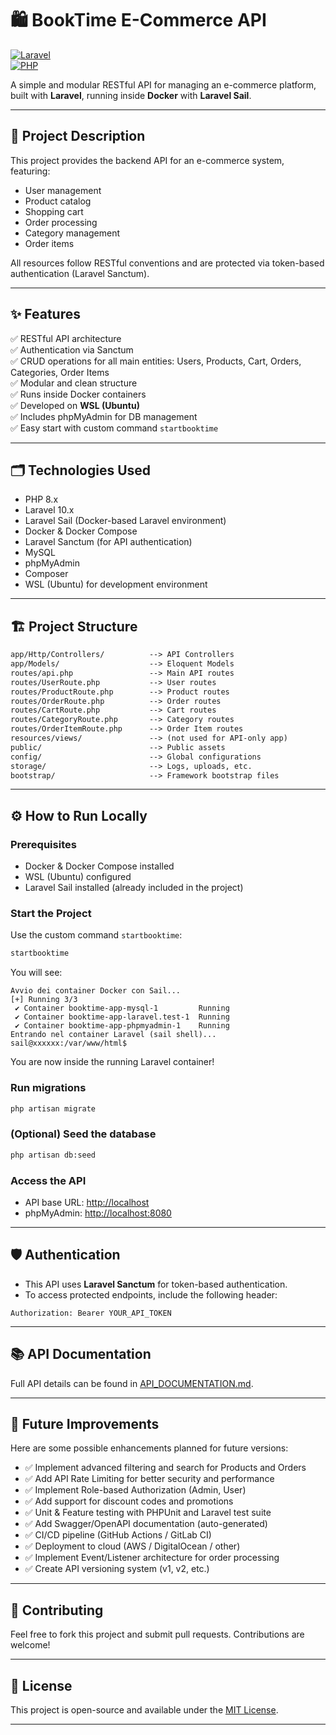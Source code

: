 # 🛍️ BookTime E-Commerce API

[![Laravel](https://img.shields.io/badge/Laravel-10.x-red.svg?logo=laravel)](https://laravel.com/)  
[![PHP](https://img.shields.io/badge/PHP-8.x-blue.svg?logo=php)](https://www.php.net/)  

A simple and modular RESTful API for managing an e-commerce platform, built with **Laravel**, running inside **Docker** with **Laravel Sail**.

---

## 🚀 Project Description

This project provides the backend API for an e-commerce system, featuring:
- User management
- Product catalog
- Shopping cart
- Order processing
- Category management
- Order items

All resources follow RESTful conventions and are protected via token-based authentication (Laravel Sanctum).

---

## ✨ Features

✅ RESTful API architecture  
✅ Authentication via Sanctum  
✅ CRUD operations for all main entities: Users, Products, Cart, Orders, Categories, Order Items  
✅ Modular and clean structure  
✅ Runs inside Docker containers  
✅ Developed on **WSL (Ubuntu)**  
✅ Includes phpMyAdmin for DB management  
✅ Easy start with custom command `startbooktime`  

---

## 🗂️ Technologies Used

- PHP 8.x
- Laravel 10.x
- Laravel Sail (Docker-based Laravel environment)
- Docker & Docker Compose
- Laravel Sanctum (for API authentication)
- MySQL
- phpMyAdmin
- Composer
- WSL (Ubuntu) for development environment

---

## 🏗️ Project Structure

```txt
app/Http/Controllers/          --> API Controllers
app/Models/                    --> Eloquent Models
routes/api.php                 --> Main API routes
routes/UserRoute.php           --> User routes
routes/ProductRoute.php        --> Product routes
routes/OrderRoute.php          --> Order routes
routes/CartRoute.php           --> Cart routes
routes/CategoryRoute.php       --> Category routes
routes/OrderItemRoute.php      --> Order Item routes
resources/views/               --> (not used for API-only app)
public/                        --> Public assets
config/                        --> Global configurations
storage/                       --> Logs, uploads, etc.
bootstrap/                     --> Framework bootstrap files
````

---

## ⚙️ How to Run Locally

### Prerequisites

* Docker & Docker Compose installed
* WSL (Ubuntu) configured
* Laravel Sail installed (already included in the project)

### Start the Project

Use the custom command `startbooktime`:

```bash
startbooktime
```

You will see:

```
Avvio dei container Docker con Sail...
[+] Running 3/3
 ✔ Container booktime-app-mysql-1         Running
 ✔ Container booktime-app-laravel.test-1  Running
 ✔ Container booktime-app-phpmyadmin-1    Running
Entrando nel container Laravel (sail shell)...
sail@xxxxxx:/var/www/html$
```

You are now inside the running Laravel container!

### Run migrations

```bash
php artisan migrate
```

### (Optional) Seed the database

```bash
php artisan db:seed
```

### Access the API

* API base URL: [http://localhost](http://localhost)
* phpMyAdmin: [http://localhost:8080](http://localhost:8080)

---

## 🛡️ Authentication

* This API uses **Laravel Sanctum** for token-based authentication.
* To access protected endpoints, include the following header:

```http
Authorization: Bearer YOUR_API_TOKEN
```

---

## 📚 API Documentation

Full API details can be found in [API\_DOCUMENTATION.md](./API_DOCUMENTATION.md).

---

## 🌟 Future Improvements

Here are some possible enhancements planned for future versions:

* ✅ Implement advanced filtering and search for Products and Orders
* ✅ Add API Rate Limiting for better security and performance
* ✅ Implement Role-based Authorization (Admin, User)
* ✅ Add support for discount codes and promotions
* ✅ Unit & Feature testing with PHPUnit and Laravel test suite
* ✅ Add Swagger/OpenAPI documentation (auto-generated)
* ✅ CI/CD pipeline (GitHub Actions / GitLab CI)
* ✅ Deployment to cloud (AWS / DigitalOcean / other)
* ✅ Implement Event/Listener architecture for order processing
* ✅ Create API versioning system (v1, v2, etc.)

---

## 🤝 Contributing

Feel free to fork this project and submit pull requests. Contributions are welcome!

---

## 📝 License

This project is open-source and available under the [MIT License](LICENSE).

---

